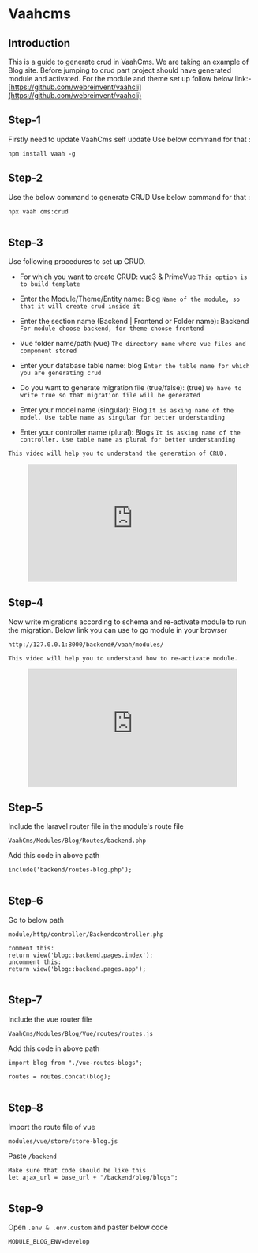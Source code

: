 # Vaahcms

[comment]: <> ([[toc]])

## Introduction

This is a guide to generate crud in VaahCms. We are taking an example of Blog site.
Before jumping to crud part project should have generated module and activated.
For the module and theme set up follow below link:-
[https://github.com/webreinvent/vaahcli](https://github.com/webreinvent/vaahcli)

## Step-1
Firstly need to update VaahCms self update
Use below command for that :
```
npm install vaah -g
```

## Step-2
Use the below command to generate CRUD
Use below command for that :
```
npx vaah cms:crud
```
<img :src="$withBase('/images/crud-generate-2.png')">

## Step-3
Use following procedures to set up CRUD.

- For which you want to create CRUD: vue3 & PrimeVue ```This option is to build template```

- Enter the Module/Theme/Entity name: Blog ```Name of the module, so that it will create crud inside it```

- Enter the section name (Backend | Frontend or Folder name): Backend ```For module choose backend, for theme choose frontend```

- Vue folder name/path:(vue) ```The directory name where vue files and component stored```

- Enter your database table name: blog ```Enter the table name for which you are generating crud```

- Do you want to generate migration file (true/false):  (true) ```We have to write true so that migration file will be generated```

- Enter your model name (singular): Blog ```It is asking name of the model. Use table name as singular for better understanding```

- Enter your controller name (plural): Blogs ```It is asking name of the controller. Use table name as plural for better understanding```

```This video will help you to understand the generation of CRUD.```
<figure>
  <iframe src="https://img-v4.getdemo.dev/screenshot/cmd_T6jUDyV82j.mp4" frameborder="0" allowfullscreen="true" style="width: 100%; aspect-ratio: 16/9;"> </iframe>
</figure>

## Step-4
Now write migrations according to schema and re-activate module to run the migration.
Below link you can use to go module in your browser
```
http://127.0.0.1:8000/backend#/vaah/modules/
```
```This video will help you to understand how to re-activate module.```

<figure>
  <iframe src="https://img-v4.getdemo.dev/screenshot/chrome_j3WEb0p0h0.mp4" frameborder="0" allowfullscreen="true" style="width: 100%; aspect-ratio: 16/9;"> </iframe>
</figure>

## Step-5
Include the laravel router file in the module's route file

```VaahCms/Modules/Blog/Routes/backend.php```

Add this code in above path

```
include('backend/routes-blog.php');
```
<img :src="$withBase('/images/crud-generate-5.png')">

## Step-6
Go to below path

```module/http/controller/Backendcontroller.php```

```
comment this:
return view('blog::backend.pages.index');
uncomment this:
return view('blog::backend.pages.app');
```
<img :src="$withBase('/images/crud-generate-6.png')">

## Step-7
Include the vue router file

```VaahCms/Modules/Blog/Vue/routes/routes.js```

Add this code in above path
```
import blog from "./vue-routes-blogs";
   
routes = routes.concat(blog);
```
<img :src="$withBase('/images/crud-generate-7.png')">

## Step-8
Import the route file of vue

```modules/vue/store/store-blog.js```

Paste ```/backend```

```
Make sure that code should be like this
let ajax_url = base_url + "/backend/blog/blogs";
```
<img :src="$withBase('/images/crud-generate-8.png')">

## Step-9
Open ```.env & .env.custom``` and paster below code
```
MODULE_BLOG_ENV=develop
```
<img :src="$withBase('/images/crud-generate-9-a.png')">
<img :src="$withBase('/images/crud-generate-9-b.png')">